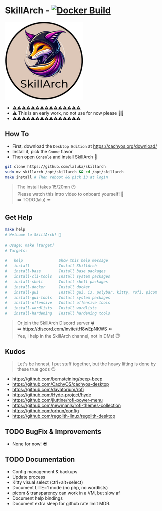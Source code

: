 # SkillArch - [![Docker Build](https://github.com/laluka/skillarch/actions/workflows/docker.yml/badge.svg)](https://github.com/laluka/skillarch/actions/workflows/docker.yml)

<img src='assets/skillarch-full.png' width='250'>

- ⚠️⚠️⚠️⚠️⚠️⚠️⚠️⚠️⚠️⚠️⚠️⚠️⚠️⚠️⚠️
- ⚠️ This is an early work, no not use for now please 🥺🙏
- ⚠️⚠️⚠️⚠️⚠️⚠️⚠️⚠️⚠️⚠️⚠️⚠️⚠️⚠️⚠️

## How To

- First, download the `Desktop Edition` at https://cachyos.org/download/
- Install it, pick the `Gnome` flavor
- Then open `Console` and install SkillArch 🥂

```bash
git clone https://github.com/laluka/skillarch
sudo mv skillarch /opt/skillarch && cd /opt/skillarch
make install # Then reboot && pick i3 at login
```

> The install takes 15/20mn 🕑️\
> Please watch this intro video to onboard yourself! 🙏\
> ➡️ TODO(lalu) ⬅️

## Get Help

```bash
make help
# Welcome to SkillArch! 🌹

# Usage: make [target]
# Targets:

#   help                Show this help message
#   install             Install SkillArch
#   install-base        Install base packages
#   install-cli-tools   Install system packages
#   install-shell       Install shell packages
#   install-docker      Install docker
#   install-gui         Install gui, i3, polybar, kitty, rofi, picom
#   install-gui-tools   Install system packages
#   install-offensive   Install offensive tools
#   install-wordlists   Install wordlists
#   install-hardening   Install hardening tools
```

> Or join the SkillArch Discord server 🍀\
> ➡️ https://discord.com/invite/tH8wEpNKWS ⬅️\
> Yes, I help in the SkillArch channel, not in DMs! 😇

## Kudos

> Let's be honest, I put stuff together, but the heavy lifting is done by these true gods 😉

- https://github.com/bernsteining/beep-beep
- https://github.com/CachyOS/cachyos-desktop
- https://github.com/davatorium/rofi
- https://github.com/Hyde-project/hyde
- https://github.com/jluttine/rofi-power-menu
- https://github.com/newmanls/rofi-themes-collection
- https://github.com/orhun/config
- https://github.com/regolith-linux/regolith-desktop

## TODO BugFix & Improvements

- None for now! 😎

## TODO Documentation

- Config management & backups
- Update process
- Kitty visual select (ctrl+alt+select)
- Document LITE=1 mode (no php, no wordlists)
- picom & transparency can work in a VM, but slow af
- Document help bindings
- Document extra sleep for github rate limit MDR.
